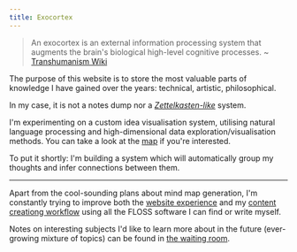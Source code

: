 ```yaml
---
title: Exocortex
---
```


>An exocortex is an external information processing system
>that augments the brain's biological high-level cognitive processes. 
>~ [Transhumanism Wiki](https://transhumanism.fandom.com/wiki/Exocortex)

The purpose of this website is to store the most valuable parts
of knowledge I have gained over the years: technical, artistic, philosophical.

In my case, it is not a notes dump nor a 
*[Zettelkasten-like](https://en.wikipedia.org/wiki/Zettelkasten)* system.

I'm experimenting on a custom idea visualisation system, utilising
natural language processing and high-dimensional data exploration/visualisation methods. You can
take a look at the [map](/website-map) if you're interested.

To put it shortly: I'm building a system which will automatically
group my thoughts and infer connections between them.


---

Apart from the cool-sounding plans about mind map generation,
I'm constantly trying to improve both the [website experience](/website-experience)
and my [content creationg workflow](/content-creation-workflow) using all
the FLOSS software I can find or write myself.

Notes on interesting subjects I'd like to learn more
about in the future (ever-growing mixture of topics)
can be found in [the waiting room](/waiting-room).

